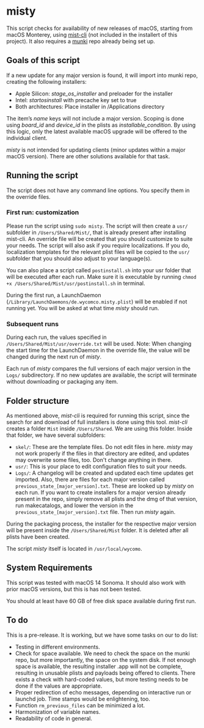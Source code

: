 # misty

This script checks for availability of new releases of macOS, starting from macOS Monterey, using [mist-cli](https://github.com/ninxsoft/mist-cli) (not included in the installert of this project). It also requires a [munki](https://github.com/munki/munki/) repo already being set up.

## Goals of this script

If a new update for any major version is found, it will import into munki repo, creating the following installers:
- Apple Silicon: *stage_os_installer* and preloader for the installer
- Intel: *startosinstall* with precache key set to true
- Both architectures: Place installer in /Applications directory

The item’s *name* keys will not include a major version. Scoping is done using *board_id* and *device_id* in the plists as *installable_condition*. By using this logic, only the latest available macOS upgrade will be offered to the individual client.

*misty* is not intended for updating clients (minor updates within a major macOS version). There are other solutions available for that task.

## Running the script

The script does not have any command line options. You specify them in the override files.

### First run: customization

Please run the script using `sudo misty`. The script will then create a `usr/` subfolder in `/Users/Shared/Mist/`, that is already present after installing mist-cli. An override file will be created that you should customize to suite your needs. The script will also ask if you require localizations. If you do, localization templates for the relevant plist files will be copied to the `usr/` subfolder that you should also adjust to your language(s).

You can also place a script called `postinstall.sh` into your usr folder that will be executed after each run. Make sure it is executable by running `chmod +x /Users/Shared/Mist/usr/postinstall.sh` in terminal.

During the first run, a LaunchDaemon (`/Library/LaunchDaemons/de.wycomco.misty.plist`) will be enabled if not running yet. You will be asked at what time *misty* should run.

### Subsequent runs

During each run, the values specified in `/Users/Shared/Mist/usr/override.txt` will be used. Note: When changing the start time for the LaunchDaemon in the override file, the value will be changed during the next run of *misty*.

Each run of *misty* compares the full versions of each major version in the `Logs/` subdirectory. If no new updates are available, the script will terminate without downloading or packaging any item.

## Folder structure

As mentioned above, *mist-cli* is required for running this script, since the search for and download of full installers is done using this tool. *mist-cli* creates a folder `Mist` inside `/Users/Shared`. We are using this folder. Inside that folder, we have several subfolders:

* `skel/`: These are the template files. Do not edit files in here. *misty* may not work properly if the files in that directory are edited, and updates may overwrite some files, too. Don't change anything in there.
*  `usr/`: This is your place to edit configuration files to suit your needs.
*  `Logs/`: A changelog will be created and updated each time updates get imported. Also, there are files for each major version called `previous_state_[major_version].txt`. These are looked up by *misty* on each run. If you want to create installers for a major version already present in the repo, simply remove all plists and the dmg of that version, run makecatalogs, and lower the version in the `previous_state_[major_version].txt` file. Then run *misty* again.

During the packaging process, the installer for the respective major version will be present inside the `/Users/Shared/Mist` folder. It is deleted after all plists have been created.

The script *misty* itself is located in `/usr/local/wycomo`.

## System Requirements

This script was tested with macOS 14 Sonoma. It should also work with prior macOS versions, but this is has not been tested.

You should at least have 60 GB of free disk space available during first run.

## To do

This is a pre-release. It is working, but we have some tasks on our to do list:

- Testing in different environments.
- Check for space available. We need to check the space on the munki repo, but more importantly, the space on the system disk. If not enough space is available, the resulting installer .app will not be complete, resulting in unusable plists and payloads being offered to clients. There exists a check with hard-coded values, but more testing needs to be done if the values are appropriate.
- Proper redirection of echo messages, depending on interactive run or launchd job. Time stamps would be enlightening, too.
- Function `rm_previous_files` can be minimized a lot.
- Harmonization of variable names.
- Readability of code in general.
